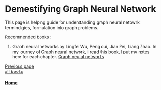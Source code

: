 # Demestifying Graph Neural Network

This page is helping guide for understanding graph neural netowrk terminolgies, formulation into graph problems.


Recommended books : 

1. Graph neural networks by Lingfei Wu, Peng cui, Jian Pei, Liang Zhao. 
       In my journey of Graph neural network, i read this book, I put my notes here for each chapter. [Graph neural networks](./GNN/books/graph-neural-network/README.md) 


[Previous page](./README.md)                                                  
[all books](./GNN/books/README.md) 

#### [Home](./README.md) 
